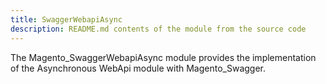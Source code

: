 ```yaml
---
title: SwaggerWebapiAsync
description: README.md contents of the module from the source code
---
```


The Magento_SwaggerWebapiAsync module provides the implementation of the Asynchronous WebApi module with Magento_Swagger.
